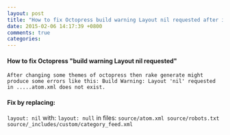 ```yaml
---
layout: post
title: "How to fix Octopress build warning Layout nil requested after installing some themes"
date: 2015-02-06 14:17:39 +0800
comments: true
categories: 
---
```

#### How to fix Octopress "build warning Layout nil requested"
``
After changing some themes of octopress then rake generate might produce some errors like this:
Build Warning: Layout 'nil' requested in .....atom.xml does not exist.
``

#### Fix by replacing:

`layout: nil`
with:
`layout: null`
in files:
``
source/atom.xml
source/robots.txt
source/_includes/custom/category_feed.xml
``